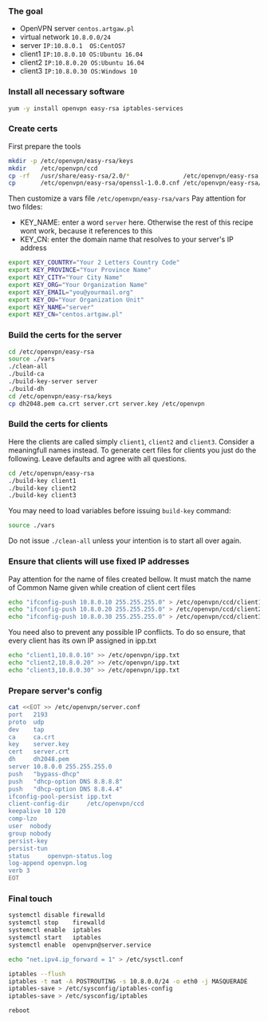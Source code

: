 ### The goal
* OpenVPN server  ```centos.artgaw.pl```
* virtual network ```10.8.0.0/24```
* server          ```IP:10.8.0.1  OS:CentOS7```
* client1         ```IP:10.8.0.10 OS:Ubuntu 16.04```
* client2         ```IP:10.8.0.20 OS:Ubuntu 16.04```
* client3         ```IP:10.8.0.30 OS:Windows 10```

### Install all necessary software
```bash
yum -y install openvpn easy-rsa iptables-services
```
### Create certs
First prepare the tools
```sh
mkdir -p /etc/openvpn/easy-rsa/keys
mkdir    /etc/openvpn/ccd
cp -rf   /usr/share/easy-rsa/2.0/*               /etc/openvpn/easy-rsa
cp       /etc/openvpn/easy-rsa/openssl-1.0.0.cnf /etc/openvpn/easy-rsa/openssl.cnf
```
Then customize a vars file ```/etc/openvpn/easy-rsa/vars``` Pay attention for two fildes:
* KEY_NAME: enter a word ```server``` here. Otherwise the rest of this recipe wont work, because it references to this
* KEY_CN: enter the domain name that resolves to your server's IP address
```bash
export KEY_COUNTRY="Your 2 Letters Country Code"
export KEY_PROVINCE="Your Province Name"
export KEY_CITY="Your City Name"
export KEY_ORG="Your Organization Name"
export KEY_EMAIL="you@yourmail.org"
export KEY_OU="Your Organization Unit"
export KEY_NAME="server"
export KEY_CN="centos.artgaw.pl"
```
### Build the certs for the server
```bash
cd /etc/openvpn/easy-rsa
source ./vars
./clean-all
./build-ca
./build-key-server server
./build-dh
cd /etc/openvpn/easy-rsa/keys
cp dh2048.pem ca.crt server.crt server.key /etc/openvpn
```
### Build the certs for clients
Here the clients are called simply ```client1```, ```client2``` and ```client3```. Consider a meaningfull names instead.
To generate cert files for clients you just do the following. Leave defaults and agree with all questions.
```bash
cd /etc/openvpn/easy-rsa
./build-key client1
./build-key client2
./build-key client3
```
You may need to load variables before issuing ```build-key``` command:
```bash
source ./vars
```
Do not issue ```./clean-all``` unless your intention is to start all over again.

### Ensure that clients will use fixed IP addresses
Pay attention for the name of files created bellow. It must match the name of Common Name given while creation of client cert files
```bash
echo "ifconfig-push 10.8.0.10 255.255.255.0" > /etc/openvpn/ccd/client1
echo "ifconfig-push 10.8.0.20 255.255.255.0" > /etc/openvpn/ccd/client2
echo "ifconfig-push 10.8.0.30 255.255.255.0" > /etc/openvpn/ccd/client3
```
You need also to prevent any possible IP conflicts. To do so ensure, that every client has its own IP assigned in ipp.txt
```bash
echo "client1,10.8.0.10" >> /etc/openvpn/ipp.txt
echo "client2,10.8.0.20" >> /etc/openvpn/ipp.txt
echo "client3,10.8.0.30" >> /etc/openvpn/ipp.txt
```
### Prepare server's config
```sh
cat <<EOT >> /etc/openvpn/server.conf
port   2193
proto  udp
dev    tap
ca     ca.crt
key    server.key
cert   server.crt
dh     dh2048.pem
server 10.8.0.0 255.255.255.0
push   "bypass-dhcp"
push   "dhcp-option DNS 8.8.8.8"
push   "dhcp-option DNS 8.8.4.4"
ifconfig-pool-persist ipp.txt
client-config-dir     /etc/openvpn/ccd
keepalive 10 120
comp-lzo
user  nobody
group nobody
persist-key
persist-tun
status     openvpn-status.log
log-append openvpn.log
verb 3
EOT
```
### Final touch
```bash
systemctl disable firewalld
systemctl stop    firewalld
systemctl enable  iptables
systemctl start   iptables
systemctl enable  openvpn@server.service

echo "net.ipv4.ip_forward = 1" > /etc/sysctl.conf

iptables --flush
iptables -t nat -A POSTROUTING -s 10.8.0.0/24 -o eth0 -j MASQUERADE
iptables-save > /etc/sysconfig/iptables-config 
iptables-save > /etc/sysconfig/iptables

reboot
```

